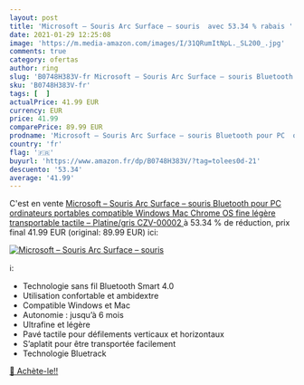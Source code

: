 ```yaml
---
layout: post
title: 'Microsoft – Souris Arc Surface – souris  avec 53.34 % rabais '
date: 2021-01-29 12:25:08
image: 'https://m.media-amazon.com/images/I/31QRumItNpL._SL200_.jpg'
comments: true
category: ofertas
author: ring
slug: 'B0748H383V-fr Microsoft – Souris Arc Surface – souris Bluetooth pour PC...'
sku: 'B0748H383V-fr'
tags: [  ]
actualPrice: 41.99 EUR
currency: EUR
price: 41.99
comparePrice: 89.99 EUR
prodname: 'Microsoft – Souris Arc Surface – souris Bluetooth pour PC  ordinateurs portables compatible Windows  Mac  Chrome OS  fine  légère  transportable  tactile  – Platine/gris  CZV-00002 '
country: 'fr'
flag: '🇫🇷'
buyurl: 'https://www.amazon.fr/dp/B0748H383V/?tag=tolees0d-21'
descuento: '53.34'
average: '41.99'
---
```


C'est en vente [Microsoft – Souris Arc Surface – souris Bluetooth pour PC  ordinateurs portables compatible Windows  Mac  Chrome OS  fine  légère  transportable  tactile  – Platine/gris  CZV-00002 ](https://www.amazon.fr/dp/B0748H383V/?tag=tolees0d-21)  à  53.34 % de réduction, prix final  41.99 EUR (original: 89.99 EUR) ici:

[![Microsoft – Souris Arc Surface – souris ](https://m.media-amazon.com/images/I/31QRumItNpL._SL200_.jpg)](https://www.amazon.fr/dp/B0748H383V/?tag=tolees0d-21)

ℹ️:

- Technologie sans fil Bluetooth Smart 4.0
- Utilisation confortable et ambidextre
- Compatible Windows et Mac
- Autonomie : jusqu’à 6 mois
- Ultrafine et légère
- Pavé tactile pour défilements verticaux et horizontaux
- S’aplatit pour être transportée facilement
- Technologie Bluetrack

[🛒 Achète-le!!](https://www.amazon.fr/dp/B0748H383V/?tag=tolees0d-21)
